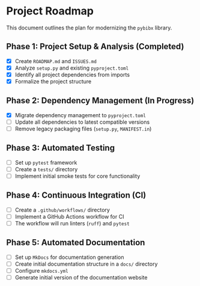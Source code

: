 # Project Roadmap

This document outlines the plan for modernizing the `pybibx` library.

## Phase 1: Project Setup & Analysis (Completed)
- [x] Create `ROADMAP.md` and `ISSUES.md`
- [x] Analyze `setup.py` and existing `pyproject.toml`
- [x] Identify all project dependencies from imports
- [x] Formalize the project structure

## Phase 2: Dependency Management (In Progress)
- [x] Migrate dependency management to `pyproject.toml`
- [ ] Update all dependencies to latest compatible versions
- [ ] Remove legacy packaging files (`setup.py`, `MANIFEST.in`)

## Phase 3: Automated Testing
- [ ] Set up `pytest` framework
- [ ] Create a `tests/` directory
- [ ] Implement initial smoke tests for core functionality

## Phase 4: Continuous Integration (CI)
- [ ] Create a `.github/workflows/` directory
- [ ] Implement a GitHub Actions workflow for CI
- [ ] The workflow will run linters (`ruff`) and `pytest`

## Phase 5: Automated Documentation
- [ ] Set up `MkDocs` for documentation generation
- [ ] Create initial documentation structure in a `docs/` directory
- [ ] Configure `mkdocs.yml`
- [ ] Generate initial version of the documentation website
